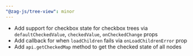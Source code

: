 ```yaml
---
"@zag-js/tree-view": minor
---
```


- Add support for checkbox state for checkbox trees via `defaultCheckedValue`, `checkedValue`, `onCheckedChange` props
- Add callback for when `loadChildren` fails via `onLoadChildrenError` prop
- Add `api.getCheckedMap` method to get the checked state of all nodes
